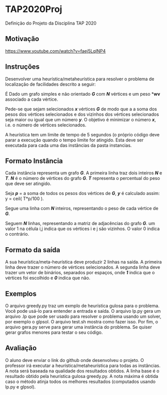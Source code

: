 # TAP2020Proj

Definição do Projeto da Disciplina TAP 2020

## Motivação

https://www.youtube.com/watch?v=faej5LqlNP4

## Instruções

Desenvolver uma heurística/metaheurística para resolver o problema de
localização de facilidades descrito a seguir:

É Dado um grafo simples e não orientado ***G*** com ***N*** vértices
e um peso ***wv** associado a cada vértice.

Pede-se que sejam selecionados ***x*** vértices ***G*** de modo que a
a soma dos pesos dos vértices selecionados e dos vizinhos dos vértices
selecionados seja maior ou igual que um número ***y***. O objetivo é
minimizar o número ***x***, i.e. o número de vértices selecionados.

A heurística tem um limite de tempo de 5 segundos (o próprio código deve
parar a execução quando o tempo limite for atingido. Esta deve ser
executada para cada uma das instâncias da pasta instancias.

## Formato Instância

Cada instância representa um grafo ***G***. A primeira linha traz dois
inteiros ***N*** e ***T***. ***N*** é o número de vértices do grafo ***G***.
***T*** representa o percentual do peso que deve ser atingido.

Seja ***p*** = a soma de todos os pesos dos vértices de ***G***,
***y*** é calculado assim: y = ceil( T*p/100 ).

Segue uma linha com ***N*** inteiros, representando o peso de cada vértice de ***G***.

Seguem ***N*** linhas, representando a matriz de adjacências do grafo ***G***. um valor
1 na célula i,j indica que os vértices i e j são vizinhos. O valor 0 indica o contrário.

## Formato da saída

A sua heurística/meta-heurística deve produzir 2 linhas na saída. A primeira
linha deve trazer o número de vértices selecionados. A segunda linha deve
trazer um vetor de binários, separados por espaços, onde ***1*** indica que
o vértices foi escolhido e ***0*** indica que não.

## Exemplos

O arquivo greedy.py traz um exmplo de heurística gulosa para o problema. Você pode
usá-lo para entender a entrada e saída. O arquivo lp.py gera um arquivo .lp
que pode ser usado para resolver o problema usando um solver, por exemplo o glpsol.
O arquivo test.sh mostra como fazer isso. Por fim, o arquivo gera.py serve para gerar uma
instância do problema. Se quiser gerar grafos menores para testar o seu código.

## Avaliação

O aluno deve enviar o link do github onde desenvolveu o projeto. O professor irá executar
a heurística/metaheurística para todas as instâncias. A nota será baseada na qualidade dos
resultados obtidos. A linha base é o resultado obtido pela heurística gulosa greedy.py. A
nota máxima é obtida caso o método atinja todos os melhores resultados (computados usando
lp.py e glpsol).

